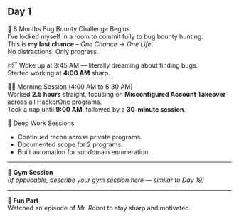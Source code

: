 ## Day 1

🚀 8 Months Bug Bounty Challenge Begins  
I’ve locked myself in a room to commit fully to bug bounty hunting.  
This is **my last chance** – *One Chance → One Life*.  
No distractions. Only progress.

😴 Woke up at 3:45 AM — literally dreaming about finding bugs.  
Started working at **4:00 AM** sharp.

👨‍💻 Morning Session (4:00 AM to 6:30 AM)  
Worked **2.5 hours** straight, focusing on **Misconfigured Account Takeover** across all HackerOne programs.  
Took a nap until **9:00 AM**, followed by a **30-minute session**.

🧠 Deep Work Sessions  
- Continued recon across private programs.  
- Documented scope for 2 programs.  
- Built automation for subdomain enumeration.

---

💪 **Gym Session**  
*(If applicable, describe your gym session here — similar to Day 19)*

---

🍿 **Fun Part**  
Watched an episode of *Mr. Robot* to stay sharp and motivated.
